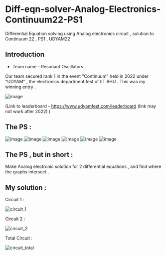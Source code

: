 # Diff-eqn-solver-Analog-Electronics-Continuum22-PS1
Differential Equation solving using Analog electronics circuit , solution to Continuum 22 , PS1 , UDYAM22 

## Introduction 

* Team name - Resonant Oscillators 

Our team secured rank 1 in the event "Continuum" held in 2022 under "UDYAM" , the electronics department fest of IIT BHU . This was my winning entry .

![image](https://user-images.githubusercontent.com/86561124/163671925-9755bb24-01d6-406c-b0de-fea577dc9b5a.png)

(Link to leaderboard - https://www.udyamfest.com/leaderboard  (link may not work after 2022) )

## The PS :

![image](https://user-images.githubusercontent.com/86561124/163672148-1bc503fe-07a8-40d8-9a33-bb4b29ddb7eb.png)
![image](https://user-images.githubusercontent.com/86561124/163672150-11b3f973-3241-4f14-8d6f-063f20ee2e5d.png)
![image](https://user-images.githubusercontent.com/86561124/163672154-69ae29b1-fe28-4f53-a81a-0447c311bdff.png)
![image](https://user-images.githubusercontent.com/86561124/163672157-28e44641-f432-45fc-b1dc-9c3c1d80f9e8.png)
![image](https://user-images.githubusercontent.com/86561124/163672174-6291b4b4-a710-47bd-8cae-21994436553c.png)
![image](https://user-images.githubusercontent.com/86561124/163672177-bd12a481-25e0-49d0-92ff-886583478008.png)

## The PS , but in short :

Make Analog electronic solution for 2 differential equations , and find where the graphs intersect .

## My solution :

Circuit 1 :

![circuit_1](https://user-images.githubusercontent.com/86561124/163672410-d0fce09d-cb93-4ff8-bd3e-40a0171f3781.JPG)

Circuit 2 :

![circuit_2](https://user-images.githubusercontent.com/86561124/163672424-7dbb0894-e35a-46ba-bd69-14c54d80901a.JPG)

Total Circuit :

![circuit_total](https://user-images.githubusercontent.com/86561124/163672432-3ac3f1fc-949b-4d17-b1a2-2465602d3c20.JPG)





